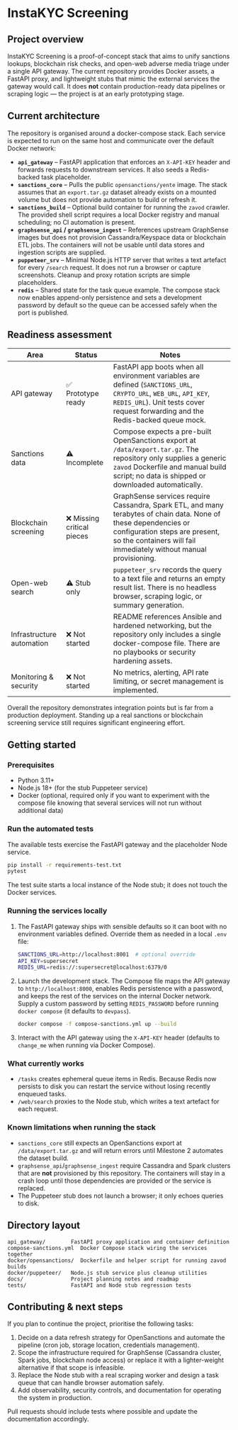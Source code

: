 # InstaKYC Screening

## Project overview
InstaKYC Screening is a proof-of-concept stack that aims to unify sanctions
lookups, blockchain risk checks, and open-web adverse media triage under a
single API gateway. The current repository provides Docker assets, a FastAPI
proxy, and lightweight stubs that mimic the external services the gateway would
call. It does **not** contain production-ready data pipelines or scraping logic
— the project is at an early prototyping stage.

## Current architecture
The repository is organised around a docker-compose stack. Each service is
expected to run on the same host and communicate over the default Docker
network:

- **`api_gateway`** – FastAPI application that enforces an `X-API-KEY` header
  and forwards requests to downstream services. It also seeds a Redis-backed
  task placeholder.
- **`sanctions_core`** – Pulls the public `opensanctions/yente` image. The stack
  assumes that an `export.tar.gz` dataset already exists on a mounted volume but
  does not provide automation to build or refresh it.
- **`sanctions_build`** – Optional build container for running the `zavod`
  crawler. The provided shell script requires a local Docker registry and manual
  scheduling; no CI automation is present.
- **`graphsense_api` / `graphsense_ingest`** – References upstream GraphSense
  images but does not provision Cassandra/Keyspace data or blockchain ETL jobs.
  The containers will not be usable until data stores and ingestion scripts are
  supplied.
- **`puppeteer_srv`** – Minimal Node.js HTTP server that writes a text artefact
  for every `/search` request. It does not run a browser or capture screenshots.
  Cleanup and proxy rotation scripts are simple placeholders.
- **`redis`** – Shared state for the task queue example. The compose stack now
  enables append-only persistence and sets a development password by default so
  the queue can be accessed safely when the port is published.

## Readiness assessment
| Area | Status | Notes |
| --- | --- | --- |
| API gateway | ✅ Prototype ready | FastAPI app boots when all environment variables are defined (`SANCTIONS_URL`, `CRYPTO_URL`, `WEB_URL`, `API_KEY`, `REDIS_URL`). Unit tests cover request forwarding and the Redis-backed queue mock. |
| Sanctions data | ⚠️ Incomplete | Compose expects a pre-built OpenSanctions export at `/data/export.tar.gz`. The repository only supplies a generic `zavod` Dockerfile and manual build script; no data is shipped or downloaded automatically. |
| Blockchain screening | ❌ Missing critical pieces | GraphSense services require Cassandra, Spark ETL, and many terabytes of chain data. None of these dependencies or configuration steps are present, so the containers will fail immediately without manual provisioning. |
| Open-web search | ⚠️ Stub only | `puppeteer_srv` records the query to a text file and returns an empty result list. There is no headless browser, scraping logic, or summary generation. |
| Infrastructure automation | ❌ Not started | README references Ansible and hardened networking, but the repository only includes a single docker-compose file. There are no playbooks or security hardening assets. |
| Monitoring & security | ❌ Not started | No metrics, alerting, API rate limiting, or secret management is implemented. |

Overall the repository demonstrates integration points but is far from a
production deployment. Standing up a real sanctions or blockchain screening
service still requires significant engineering effort.

## Getting started
### Prerequisites
- Python 3.11+
- Node.js 18+ (for the stub Puppeteer service)
- Docker (optional, required only if you want to experiment with the compose
  file knowing that several services will not run without additional data)

### Run the automated tests
The available tests exercise the FastAPI gateway and the placeholder Node
service.

```sh
pip install -r requirements-test.txt
pytest
```

The test suite starts a local instance of the Node stub; it does not touch the
Docker services.

### Running the services locally
1. The FastAPI gateway ships with sensible defaults so it can boot with no
   environment variables defined. Override them as needed in a local `.env`
   file:
   ```sh
   SANCTIONS_URL=http://localhost:8001  # optional override
   API_KEY=supersecret
   REDIS_URL=redis://:supersecret@localhost:6379/0
   ```
2. Launch the development stack. The Compose file maps the API gateway to
   `http://localhost:8000`, enables Redis persistence with a password, and keeps
   the rest of the services on the internal Docker network. Supply a custom
   password by setting `REDIS_PASSWORD` before running `docker compose` (it
   defaults to `devpass`).
   ```sh
   docker compose -f compose-sanctions.yml up --build
   ```
3. Interact with the API gateway using the `X-API-KEY` header (defaults to
   `change_me` when running via Docker Compose).

### What currently works
- `/tasks` creates ephemeral queue items in Redis. Because Redis now persists to
  disk you can restart the service without losing recently enqueued tasks.
- `/web/search` proxies to the Node stub, which writes a text artefact for each
  request.

### Known limitations when running the stack
- `sanctions_core` still expects an OpenSanctions export at `/data/export.tar.gz`
  and will return errors until Milestone 2 automates the dataset build.
- `graphsense_api`/`graphsense_ingest` require Cassandra and Spark clusters that
  are **not** provisioned by this repository. The containers will stay in a
  crash loop until those dependencies are provided or the service is replaced.
- The Puppeteer stub does not launch a browser; it only echoes queries to disk.

## Directory layout
```
api_gateway/        FastAPI proxy application and container definition
compose-sanctions.yml  Docker Compose stack wiring the services together
docker/opensanctions/  Dockerfile and helper script for running zavod builds
docker/puppeteer/   Node.js stub service plus cleanup utilities
docs/               Project planning notes and roadmap
tests/              FastAPI and Node stub regression tests
```

## Contributing & next steps
If you plan to continue the project, prioritise the following tasks:

1. Decide on a data refresh strategy for OpenSanctions and automate the
   pipeline (cron job, storage location, credentials management).
2. Scope the infrastructure required for GraphSense (Cassandra cluster, Spark
   jobs, blockchain node access) or replace it with a lighter-weight alternative
   if that scope is infeasible.
3. Replace the Node stub with a real scraping worker and design a task queue
   that can handle browser automation safely.
4. Add observability, security controls, and documentation for operating the
   system in production.

Pull requests should include tests where possible and update the documentation
accordingly.
